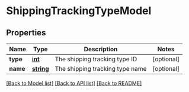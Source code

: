 # ShippingTrackingTypeModel

## Properties
Name | Type | Description | Notes
------------ | ------------- | ------------- | -------------
**type** | [**int**](.md) | The shipping tracking type ID | [optional] 
**name** | [**string**](.md) | The shipping tracking type name | [optional] 


[[Back to Model list]](../README.md#documentation-for-models) [[Back to API list]](../README.md#documentation-for-api-endpoints) [[Back to README]](../README.md)


